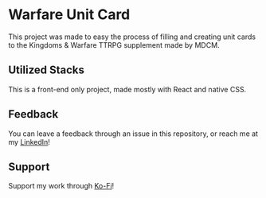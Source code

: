 # Warfare Unit Card

This project was made to easy the process of filling and creating unit cards to the Kingdoms & Warfare TTRPG supplement made by MDCM.


## Utilized Stacks

This is a front-end only project, made mostly with React and native CSS.


## Feedback

You can leave a feedback through an issue in this repository, or reach me at my [LinkedIn](https://www.linkedin.com/in/brunoopinheirojr/)!



## Support

Support my work through [Ko-Fi](https://ko-fi.com/brunoopinheiro)!
